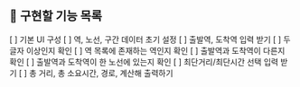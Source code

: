 ## 📌 구현할 기능 목록
[ ] 기본 UI 구성
[ ] 역, 노선, 구간 데이터 초기 설정
[ ] 출발역, 도착역 입력 받기
  [ ] 두 글자 이상인지 확인
  [ ] 역 목록에 존재하는 역인지 확인
  [ ] 출발역과 도착역이 다른지 확인
  [ ] 출발역과 도착역이 한 노선에 있는지 확인
[ ] 최단거리/최단시간 선택 입력 받기
[ ] 총 거리, 총 소요시간, 경로, 계산해 출력하기
